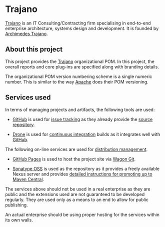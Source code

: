 Trajano
=======

[Trajano][] is an IT Consulting/Contracting firm specialising in end-to-end
enterprise architecture, systems design and development.  It is founded by
[Archimedes Trajano][1].
	
About this project
------------------

This project provides the [Trajano][] organizational POM.  In this project, 
the overall reports and core plug-ins are specified along with branding details.

The organizational POM version numbering scheme is a single numeric number. This
is similar to the way [Apache][] does their POM versioning.

Services used
-------------

In terms of managing projects and artifacts, the following tools are used:

* [GitHub][] is used for [issue tracking][] as they already provide the
  [source repository][].

* [Drone][] is used for [continuous integration][] builds as it integrates
  well with [GitHub][].

The following on-line services are used for [distribution management][].
	
* [GitHub Pages][] is used to host the project site via [Wagon Git][].

* [Sonatype OSS][] is used as the repository as it provides a freely available 
  Nexus server and provides [detailed instructions for promoting up to Maven Central][2].
	
The services above should not be used in a real enterprise as they are public 
and the extensions used are not guaranteed to be developed regularly.  They 
are used only as a means to an end to allow for public publishing.
	
An actual enterprise should be using proper hosting for the services within 
its own walls.


[Trajano]: http://www.trajano.net/
[Distribution Management]: ./distribution-management.html
[Issue Tracking]: ./issue-tracking.html
[Source Repository]: ./source-repository.html
[Continuous Integration]: ./integration.html
[Apache]: http://apache.org/
[Drone]: http://drone.io/
[GitHub]: http://github.com/
[GitHub Pages]: http://pages.github.com/
[Wagon Git]: http://site.trajano.net/wagon-git/
[Sonatype OSS]: http://oss.sonatype.org/
[1]: http://www.linkedin.com/in/trajano
[2]: http://docs.sonatype.org/display/Repository/Sonatype+OSS+Maven+Repository+Usage+Guide
